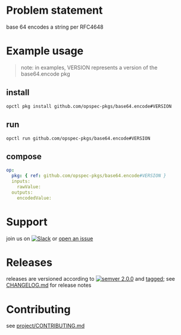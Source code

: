 # Problem statement
base 64 encodes a string per RFC4648

# Example usage

> note: in examples, VERSION represents a version of the base64.encode pkg

## install

```shell
opctl pkg install github.com/opspec-pkgs/base64.encode#VERSION
```

## run

```
opctl run github.com/opspec-pkgs/base64.encode#VERSION
```

## compose

```yaml
op:
  pkg: { ref: github.com/opspec-pkgs/base64.encode#VERSION }
  inputs:
    rawValue:
  outputs:
    encodedValue:
```

# Support

join us on [![Slack](https://opspec-slackin.herokuapp.com/badge.svg)](https://opspec-slackin.herokuapp.com/)
or [open an issue](https://github.com/opspec-pkgs/base64.encode/issues)

# Releases

releases are versioned according to
[![semver 2.0.0](https://img.shields.io/badge/semver-2.0.0-brightgreen.svg)](http://semver.org/spec/v2.0.0.html)
and [tagged](https://git-scm.com/book/en/v2/Git-Basics-Tagging); see
[CHANGELOG.md](CHANGELOG.md) for release notes

# Contributing

see [project/CONTRIBUTING.md](https://github.com/opspec-pkgs/project/blob/master/CONTRIBUTING.md)
